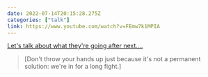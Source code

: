 ```yaml
---
date: 2022-07-14T20:15:28.275Z
categories: ["talk"]
link: https://www.youtube.com/watch?v=FEmw7k1MPIA
---
```

[Let's talk about what they're going after next....](https://www.youtube.com/watch?v=FEmw7k1MPIA)

> [Don't throw your hands up just because it's not a permanent solution: we're in for a long fight.]
